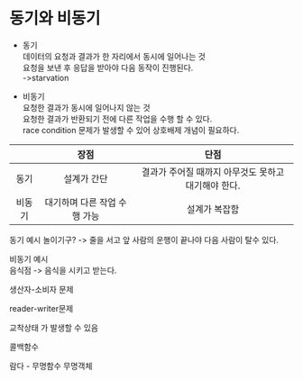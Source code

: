 # 동기와 비동기

- 동기  
  데이터의 요청과 결과가 한 자리에서 동시에 일어나는 것  
  요청을 보낸 후 응답을 받아야 다음 동작이 진행된다.  
  ->starvation

- 비동기  
  요청한 결과가 동시에 일어나지 않는 것  
  요청한 결과가 반환되기 전에 다른 작업을 수행 할 수 있다.  
  race condition 문제가 발생할 수 있어 상호배제 개념이 필요하다.

|        |             장점             |                        단점                         |
| :----: | :--------------------------: | :-------------------------------------------------: |
|  동기  |         설계가 간단          | 결과가 주어질 때까지 아무것도 못하고 대기해야 한다. |
| 비동기 | 대기하며 다른 작업 수행 가능 |                    설계가 복잡함                    |

동기 예시
놀이기구? -> 줄을 서고 앞 사람의 운행이 끝나야 다음 사람이 탈수 있다.

비동기 예시  
음식점 -> 음식을 시키고 받는다.

생산자-소비자 문제

reader-writer문제

교착상태 가 발생할 수 있음

콜백함수

람다 - 무명함수 무명객체
